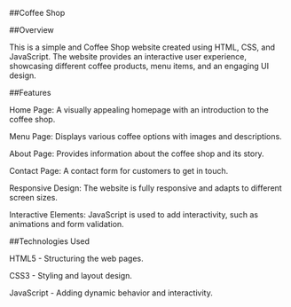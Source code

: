 ##Coffee Shop

##Overview

This is a simple and Coffee Shop website created using HTML, CSS, and JavaScript. The website provides an interactive user experience, showcasing different coffee products, menu items, and an engaging UI design.

##Features

Home Page: A visually appealing homepage with an introduction to the coffee shop.

Menu Page: Displays various coffee options with images and descriptions.

About Page: Provides information about the coffee shop and its story.

Contact Page: A contact form for customers to get in touch.

Responsive Design: The website is fully responsive and adapts to different screen sizes.

Interactive Elements: JavaScript is used to add interactivity, such as animations and form validation.

##Technologies Used

HTML5 - Structuring the web pages.

CSS3 - Styling and layout design.

JavaScript - Adding dynamic behavior and interactivity.
